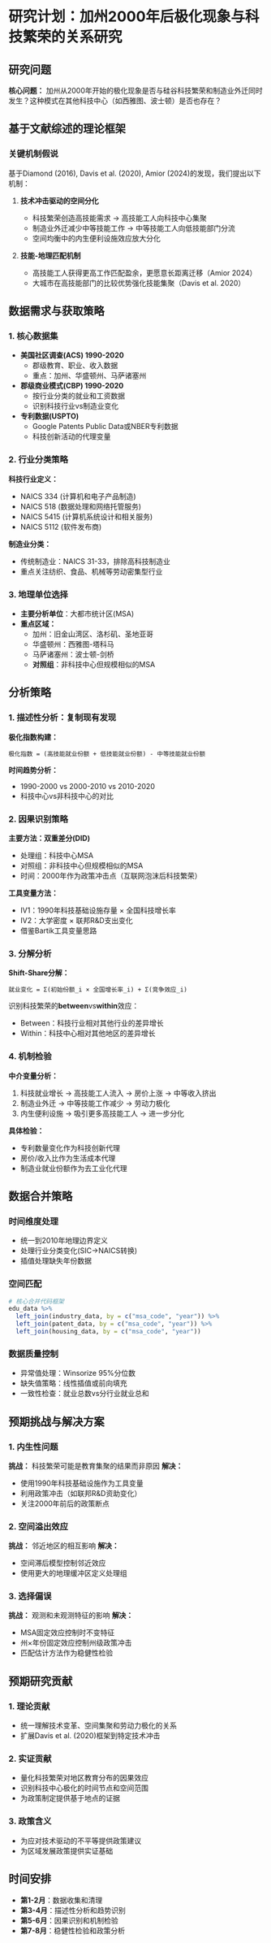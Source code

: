 # 研究计划：加州2000年后极化现象与科技繁荣的关系研究

## 研究问题
**核心问题：** 加州从2000年开始的极化现象是否与硅谷科技繁荣和制造业外迁同时发生？这种模式在其他科技中心（如西雅图、波士顿）是否也存在？

## 基于文献综述的理论框架

### 关键机制假说

基于Diamond (2016), Davis et al. (2020), Amior (2024)的发现，我们提出以下机制：

1. **技术冲击驱动的空间分化**
   - 科技繁荣创造高技能需求 → 高技能工人向科技中心集聚
   - 制造业外迁减少中等技能工作 → 中等技能工人向低技能部门分流
   - 空间均衡中的内生便利设施效应放大分化

2. **技能-地理匹配机制**
   - 高技能工人获得更高工作匹配盈余，更愿意长距离迁移（Amior 2024）
   - 大城市在高技能部门的比较优势强化技能集聚（Davis et al. 2020）

## 数据需求与获取策略

### 1. 核心数据集
- **美国社区调查(ACS) 1990-2020**
  - 郡级教育、职业、收入数据
  - 重点：加州、华盛顿州、马萨诸塞州
- **郡级商业模式(CBP) 1990-2020**
  - 按行业分类的就业和工资数据
  - 识别科技行业vs制造业变化
- **专利数据(USPTO)**
  - Google Patents Public Data或NBER专利数据
  - 科技创新活动的代理变量

### 2. 行业分类策略
**科技行业定义：**
- NAICS 334 (计算机和电子产品制造)
- NAICS 518 (数据处理和网络托管服务)
- NAICS 5415 (计算机系统设计和相关服务)
- NAICS 5112 (软件发布商)

**制造业分类：**
- 传统制造业：NAICS 31-33，排除高科技制造业
- 重点关注纺织、食品、机械等劳动密集型行业

### 3. 地理单位选择
- **主要分析单位**：大都市统计区(MSA)
- **重点区域：**
  - 加州：旧金山湾区、洛杉矶、圣地亚哥
  - 华盛顿州：西雅图-塔科马
  - 马萨诸塞州：波士顿-剑桥
  - **对照组**：非科技中心但规模相似的MSA

## 分析策略

### 1. 描述性分析：复制现有发现

**极化指数构建：**
```
极化指数 = (高技能就业份额 + 低技能就业份额) - 中等技能就业份额
```

**时间趋势分析：**
- 1990-2000 vs 2000-2010 vs 2010-2020
- 科技中心vs非科技中心的对比

### 2. 因果识别策略

**主要方法：双重差分(DID)**
- 处理组：科技中心MSA
- 对照组：非科技中心但规模相似的MSA
- 时间：2000年作为政策冲击点（互联网泡沫后科技繁荣）

**工具变量方法：**
- IV1：1990年科技基础设施存量 × 全国科技增长率
- IV2：大学密度 × 联邦R&D支出变化
- 借鉴Bartik工具变量思路

### 3. 分解分析

**Shift-Share分解：**
```
就业变化 = Σ(初始份额_i × 全国增长率_i) + Σ(竞争效应_i)
```

识别科技繁荣的**between**vs**within**效应：
- Between：科技行业相对其他行业的差异增长
- Within：科技中心相对其他地区的差异增长

### 4. 机制检验

**中介变量分析：**
1. 科技就业增长 → 高技能工人流入 → 房价上涨 → 中等收入挤出
2. 制造业外迁 → 中等技能工作减少 → 劳动力极化
3. 内生便利设施 → 吸引更多高技能工人 → 进一步分化

**具体检验：**
- 专利数量变化作为科技创新代理
- 房价/收入比作为生活成本代理
- 制造业就业份额作为去工业化代理

## 数据合并策略

### 时间维度处理
- 统一到2010年地理边界定义
- 处理行业分类变化(SIC→NAICS转换)
- 插值处理缺失年份数据

### 空间匹配
```r
# 核心合并代码框架
edu_data %>%
  left_join(industry_data, by = c("msa_code", "year")) %>%
  left_join(patent_data, by = c("msa_code", "year")) %>%
  left_join(housing_data, by = c("msa_code", "year"))
```

### 数据质量控制
- 异常值处理：Winsorize 95%分位数
- 缺失值策略：线性插值或前向填充
- 一致性检查：就业总数vs分行业就业总和

## 预期挑战与解决方案

### 1. 内生性问题
**挑战：** 科技繁荣可能是教育集聚的结果而非原因
**解决：** 
- 使用1990年科技基础设施作为工具变量
- 利用政策冲击（如联邦R&D资助变化）
- 关注2000年前后的政策断点

### 2. 空间溢出效应
**挑战：** 邻近地区的相互影响
**解决：**
- 空间滞后模型控制邻近效应
- 使用更大的地理缓冲区定义处理组

### 3. 选择偏误
**挑战：** 观测和未观测特征的影响
**解决：**
- MSA固定效应控制时不变特征
- 州×年份固定效应控制州级政策冲击
- 匹配估计方法作为稳健性检验

## 预期研究贡献

### 1. 理论贡献
- 统一理解技术变革、空间集聚和劳动力极化的关系
- 扩展Davis et al. (2020)框架到特定技术冲击

### 2. 实证贡献
- 量化科技繁荣对地区教育分布的因果效应
- 识别科技中心极化的时间节点和空间范围
- 为政策制定提供基于地点的证据

### 3. 政策含义
- 为应对技术驱动的不平等提供政策建议
- 为区域发展政策提供实证基础

## 时间安排
- **第1-2月**：数据收集和清理
- **第3-4月**：描述性分析和趋势识别
- **第5-6月**：因果识别和机制检验
- **第7-8月**：稳健性检验和政策分析